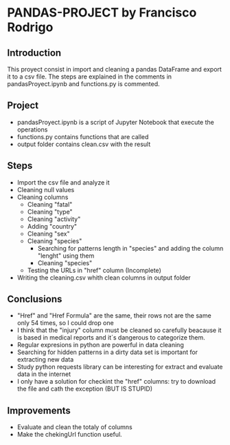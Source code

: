 # PANDAS-PROJECT by Francisco Rodrigo

## Introduction

This proyect consist in import and cleaning a pandas DataFrame  and export it to a csv file. The steps are explained in the comments in pandasProyect.ipynb and functions.py is commented.

## Project
* pandasProyect.ipynb is a script of Jupyter Notebook that execute the operations
* functions.py contains functions that are called
* output folder contains clean.csv with the result 

## Steps
* Import the csv file and analyze it
* Cleaning null values
* Cleaning columns
    * Cleaning "fatal"
    * Cleaning "type"
    * Cleaning "activity"
    * Adding "country"
    * Cleaning "sex"
    * Cleaning "species"
        * Searching for patterns length in "species" and adding the column "lenght" using them
        * Cleaning "species"
    * Testing the URLs in "href" column (Incomplete)
* Writing the cleaning.csv whith clean columns in output folder

## Conclusions
* "Href" and "Href Formula" are the same, their rows not are the same only 54 times, so I could drop one
* I think that the "injury" column must be cleaned so carefully beacause it is based in medical reports and it´s dangerous to categorize them. 
* Regular expresions in python are powerful in data cleaning
* Searching for hidden patterns in a dirty data set is important for extracting new data
* Study python requests library can be interesting for extract and evaluate data in the internet
* I only have a solution for checkint the "href" columns: try to download the file and cath the exception (BUT IS STUPID)

##  Improvements
* Evaluate and clean the totaly of columns
* Make the chekingUrl function useful.
